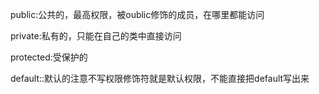 public:公共的，最高权限，被oublic修饰的成员，在哪里都能访问


private:私有的，只能在自己的类中直接访问

protected:受保护的


default::默认的注意不写权限修饰符就是默认权限，不能直接把default写出来


